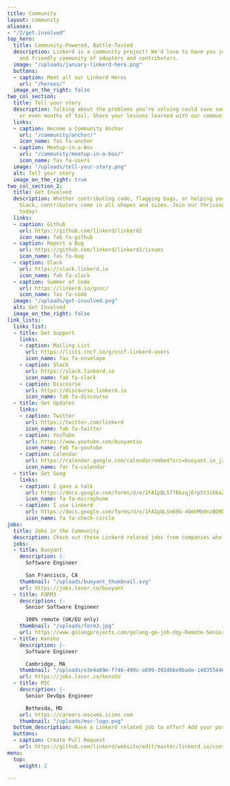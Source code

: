 ```yaml
---
title: Community
layout: community
aliases:
- "/2/get-involved"
top_hero:
  title: Community-Powered, Battle-Tested
  description: Linkerd is a community project! We'd love to have you join our active
    and friendly community of adopters and contributors.
  image: "/uploads/january-linkerd-hero.png"
  buttons:
  - caption: Meet all our Linkerd Heros
    url: "/heroes/"
  image_on_the_right: false
two_col_section:
  title: Tell your story
  description: Talking about the problems you’re solving could save someone weeks
    or even months of toil. Share your lessons learned with our community!
  links:
  - caption: Become a Community Anchor
    url: "/community/anchor/"
    icon_name: fas fa-anchor
  - caption: Meetup-in-a-Box
    url: "/community/meetup-in-a-box/"
    icon_name: fas fa-users
  image: "/uploads/tell-your-story.png"
  alt: Tell your story
  image_on_the_right: true
two_col_section_2:
  title: Get Involved
  description: Whether contributing code, flagging bugs, or helping your peers on
    Slack, contributors come in all shapes and sizes. Join our thriving community
    today!
  links:
  - caption: Github
    url: https://github.com/linkerd/linkerd2
    icon_name: fab fa-github
  - caption: Report a Bug
    url: https://github.com/linkerd/linkerd2/issues
    icon_name: fas fa-bug
  - caption: Slack
    url: https://slack.linkerd.io
    icon_name: fab fa-slack
  - caption: Summer of Code
    url: https://linkerd.io/gsoc/
    icon_name: fas fa-code
  image: "/uploads/get-involved.png"
  alt: Get Involved
  image_on_the_right: false
link_lists:
  links_list:
  - title: Get Support
    links:
    - caption: Mailing List
      url: https://lists.cncf.io/g/cncf-linkerd-users
      icon_name: fas fa-envelope
    - caption: Slack
      url: https://slack.linkerd.io
      icon_name: fab fa-slack
    - caption: Discourse
      url: https://discourse.linkerd.io
      icon_name: fab fa-discourse
  - title: Get Updates
    links:
    - caption: Twitter
      url: https://twitter.com/linkerd
      icon_name: fab fa-twitter
    - caption: YouTube
      url: https://www.youtube.com/buoyantio
      icon_name: fab fa-youtube
    - caption: Calendar
      url: https://calendar.google.com/calendar/embed?src=buoyant.io_j28ik70vrl3418f4oldkdici7o%40group.calendar.google.com
      icon_name: far fa-calendar
  - title: Get Swag
    links:
    - caption: I gave a talk
      url: https://docs.google.com/forms/d/e/1FAIpQLSffBkzqjErpSY3ibkaZhy7_9AayVlIhya-5R4DvL-Ttq_wkjA/viewform
      icon_name: fa fa-microphone
    - caption: I use Linkerd
      url: https://docs.google.com/forms/d/e/1FAIpQLSe69G-4GmhMb9nzBO9Du0582eJJMHAmK0BQi1F23X6htsieLQ/viewform
      icon_name: fa fa-check-circle
jobs:
  title: Jobs in the Community
  description: Check out these Linkerd related jobs from companies who love Linkerd
  jobs:
  - title: Buoyant
    description: |-
      Software Engineer

      San Francisco, CA
    thumbnail: "/uploads/buoyant_thumbnail.svg"
    url: https://jobs.lever.co/buoyant
  - title: FORM3
    description: |-
      Senior Software Engineer

      100% remote (UK/EU only)
    thumbnail: "/uploads/form3.jpg"
    url: https://www.golangprojects.com/golang-go-job-dqy-Remote-Senior-Software-Engineer-100-remote-UK-EU-only-London-FORM3-remotework.html
  - title: Kensho
    description: |-
      Software Engineer

      Cambridge, MA
    thumbnail: "/uploads/e3e4a69e-f746-499c-a699-392d6be9bade-1483554467263.png"
    url: https://jobs.lever.co/kensho
  - title: MSC
    description: |-
      Senior DevOps Engineer

      Bethesda, MD
    url: https://careers-mscweb.icims.com
    thumbnail: "/uploads/msc-logo.png"
  bottom_description: Have a Linkerd related job to offer? Add your posting!
  buttons:
  - caption: Create Pull Request
    url: https://github.com/linkerd/website/edit/master/linkerd.io/content/community.md
menu:
  top:
    weight: 2

---
```

